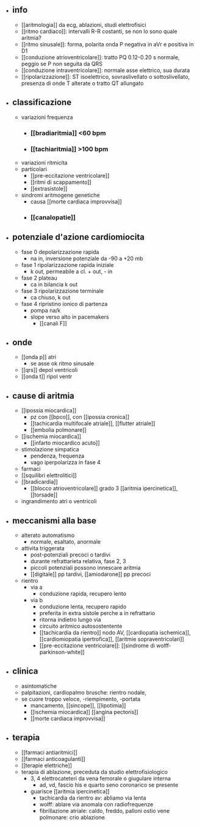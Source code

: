 - ## info
	- [[aritmologia]] da ecg, ablazioni, studi elettrofisici
	- [[ritmo cardiaco]]: intervalli R-R costanti, se non lo sono quale aritmia?
	- [[ritmo sinusale]]: forma, polarita onda P negativa in aVr e positiva in D1
	- [[conduzione atrioventricolare]]: tratto PQ 0.12-0.20 s normale, peggio se P non seguita da QRS
	- [[conduzione intraventricolare]]: normale asse elettrico, sua durata
	- [[ripolarizzazione]]: ST isoelettrico, sovraslivellato o sottoslivellato, presenza di onde T alterate o tratto QT allungato
- ## classificazione
	- variazioni frequenza
		- ### [[bradiaritmia]] <60 bpm
		- ### [[tachiaritmia]] >100 bpm
	- variazioni ritmicita
	- particolari
		- [[pre-eccitazione ventricolare]]
		- [[ritmi di scappamento]]
		- [[extrasistole]]
	- sindromi aritmogene genetiche
		- causa [[morte cardiaca improvvisa]]
		- ### [[canalopatie]]
- ## potenziale d'azione cardiomiocita
	- fase 0 depolarizzazione rapida
		- na in, inversione potenziale da -90 a +20 mb
	- fase 1 ripolarizzazione rapida iniziale
		- k out, permeabile a cl. + out, - in
	- fase 2 plateau
		- ca in bilancia k out
	- fase 3 ripolarizzazione terminale
		- ca chiuso, k out
	- fase 4 ripristino ionico di partenza
		- pompa na/k
		- slope verso alto in pacemakers
			- [[canali F]]
- ## onde
	- [[onda p]] atri
		- se asse ok ritmo sinusale
	- [[qrs]] depol ventricoli
	- [[onda t]] ripol ventr
- ## cause di aritmia
	- [[ipossia miocardica]]
		- pz con [[bpco]], con [[ipossia cronica]]
		- [[tachicardia multifocale atriale]], [[flutter atriale]]
		- [[embolia polmonare]]
	- [[ischemia miocardica]]
		- [[infarto miocardico acuto]]
	- stimolazione simpatica
		- pendenza, frequenza
		- vago iperpolarizza in fase 4
	- farmaci
	- [[squilibri elettrolitici]]
	- [[bradicardia]]
		- [[blocco atrioventricolare]] grado 3 [[aritmia ipercinetica]], [[torsade]]
	- ingrandimento atri o ventricoli
- ## meccanismi alla base
	- alterato automatismo
		- normale, esaltato, anormale
	- attivita triggerata
		- post-potenziali precoci o tardivi
		- durante refrattarieta relativa, fase 2, 3
		- piccoli potenziali possono innescare aritmia
		- [[digitale]] pp tardivi, [[amiodarone]] pp precoci
	- rientro
		- via a
			- conduzione rapida, recupero lento
		- via b
			- conduzione lenta, recupero rapido
			- preferita in extra sistole perche a in refrattario
			- ritorna indietro lungo via
			- circuito aritmico autosostentente
			- [[tachicardia da rientro]] nodo AV, [[cardiopatia ischemica]], [[cardiomiopatia ipertrofica]], [[aritmie sopraventricolari]]
			- [[pre-eccitazione ventricolare]]: [[sindrome di wolff-parkinson-white]]
- ## clinica
	- asintomatiche
	- palpitazioni, cardiopalmo brusche: rientro nodale, 
	- se cuore troppo veloce, -riempimento, -portata
		- mancamento, [[sincope]], [[lipotimia]]
		- [[ischemia miocardica]] [[angina pectoris]]
		- [[morte cardiaca improvvisa]]
- ## terapia
	- [[farmaci antiaritmici]]
	- [[farmaci anticoagulanti]]
	- [[terapie elettriche]]
	- terapia di ablazione, preceduta da studio elettrofisiologico
		- 3, 4 elettrocateteri da vena femorale o giugulare interna
			- ad, vd, fascio his e quarto seno coronarico se presente
		- guarisce [[aritmia ipercinetica]]
			- tachicardia da rientro av: abliamo via lenta
			- wolff: ablare via anomala con radiofrequenze
			- fibrillazione atriale: caldo, freddo, palloni ostio vene polmonare: crio ablazione